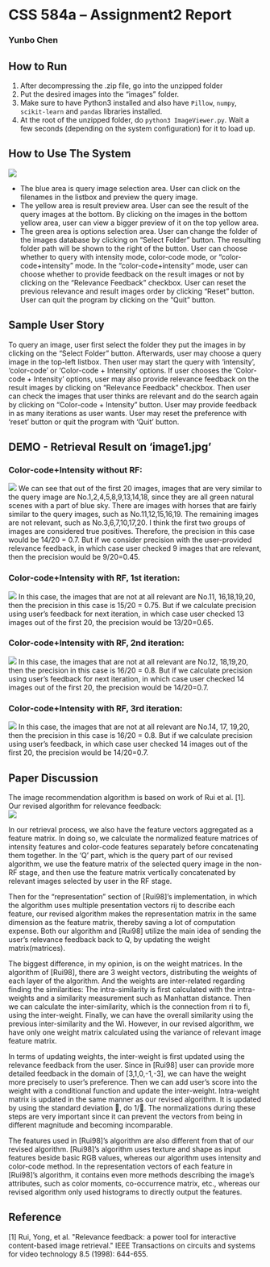 # CSS 584a – Assignment2 Report

### Yunbo Chen

## How to Run
1.	After decompressing the .zip file, go into the unzipped folder
2.	Put the desired images into the “images” folder.
3.	Make sure to have Python3 installed and also have `Pillow`, `numpy`, `scikit-learn` and `pandas` libraries installed.
4.	At the root of the unzipped folder, do `python3 ImageViewer.py`. Wait a few seconds (depending on the system configuration) for it to load up.

## How to Use The System
<img src='how to use.png'>

* The blue area is query image selection area. User can click on the filenames in the listbox and preview the query image. 
* The yellow area is result preview area. User can see the result of the query images at the bottom. By clicking on the images in the bottom yellow area, user can view a bigger preview of it on the top yellow area.
* The green area is options selection area. User can change the folder of the images database by clicking on “Select Folder” button. The resulting folder path will be shown to the right of the button. User can choose whether to query with intensity mode, color-code mode, or “color-code+intensity” mode. In the “color-code+intensity“ mode, user can choose whether to provide feedback on the result images or not by clicking on the “Relevance Feedback” checkbox. User can reset the previous relevance and result images order by clicking “Reset” button. User can quit the program by clicking on the “Quit” button.

## Sample User Story
To query an image, user first select the folder they put the images in by clicking on the “Select Folder” button. Afterwards, user may choose a query image in the top-left listbox. Then user may start the query with ‘intensity’, ‘color-code’ or ‘Color-code + Intensity’ options. If user chooses the ‘Color-code + Intensity’ options, user may also provide relevance feedback on the result images by clicking on “Relevance Feedback” checkbox. Then user can check the images that user thinks are relevant and do the search again by clicking on “Color-code + Intensity” button. User may provide feedback in as many iterations as user wants. User may reset the preference with ‘reset’ button or quit the program with ‘Quit’ button.

## DEMO - Retrieval Result on ‘image1.jpg’
### Color-code+Intensity without RF: 
<img src='Picture1.png'>  
We can see that out of the first 20 images, images that are very similar to the query image are No.1,2,4,5,8,9,13,14,18, since they are all green natural scenes with a part of blue sky. There are images with horses that are fairly similar to the query images, such as No.11,12,15,16,19. The remaining images are not relevant, such as No.3,6,7,10,17,20. I think the first two groups of images are considered true positives. Therefore, the precision in this case would be 14/20 = 0.7. But if we consider precision with the user-provided relevance feedback, in which case user checked 9 images that are relevant, then the precision would be 9/20=0.45.  

### Color-code+Intensity with RF, 1st iteration:
<img src='Picture2.png'>  
In this case, the images that are not at all relevant are No.11, 16,18,19,20, then the precision in this case is 15/20 = 0.75. But if we calculate precision using user’s feedback for next iteration, in which case user checked 13 images out of the first 20, the precision would be 13/20=0.65.

### Color-code+Intensity with RF, 2nd iteration:
<img src='Picture3.png'>  
In this case, the images that are not at all relevant are No.12, 18,19,20, then the precision in this case is 16/20 = 0.8. But if we calculate precision using user’s feedback for next iteration, in which case user checked 14 images out of the first 20, the precision would be 14/20=0.7.

### Color-code+Intensity with RF, 3rd iteration:
<img src='Picture4.png'>
In this case, the images that are not at all relevant are No.14, 17, 19,20, then the precision in this case is 16/20 = 0.8. But if we calculate precision using user’s feedback, in which case user checked 14 images out of the first 20, the precision would be 14/20=0.7.

## Paper Discussion
The image recommendation algorithm is based on work of Rui et al. [1].  
Our revised algorithm for relevance feedback:  
<img src='diagram.png'>

In our retrieval process, we also have the feature vectors aggregated as a feature matrix. In doing so, we calculate the normalized feature matrices of intensity features and color-code features separately before concatenating them together. In the ‘Q’ part, which is the query part of our revised algorithm, we use the feature matrix of the selected query image in the non-RF stage, and then use the feature matrix vertically concatenated by relevant images selected by user in the RF stage.  

Then for the “representation” section of [Rui98]’s implementation, in which the algorithm uses multiple presentation vectors rij to describe each feature, our revised algorithm makes the representation matrix in the same dimension as the feature matrix, thereby saving a lot of computation expense. Both our algorithm and [Rui98] utilize the main idea of sending the user’s relevance feedback back to Q, by updating the weight matrix(matrices).  

The biggest difference, in my opinion, is on the weight matrices. In the algorithm of [Rui98], there are 3 weight vectors, distributing the weights of each layer of the algorithm. And the weights are inter-related regarding finding the similarities: The intra-similarity is first calculated with the intra-weights and a similarity measurement such as Manhattan distance. Then we can calculate the inter-similarity, which is the connection from ri to fi, using the inter-weight. Finally, we can have the overall similarity using the previous inter-similarity and the Wi. However, in our revised algorithm, we have only one weight matrix calculated using the variance of relevant image feature matrix.   

In terms of updating weights, the inter-weight is first updated using the relevance feedback from the user. Since in [Rui98] user can provide more detailed feedback in the domain of [3,1,0,-1,-3], we can have the weight more precisely to user’s preference. Then we can add user’s score into the weight with a conditional function and update the inter-weight. Intra-weight matrix is updated in the same manner as our revised algorithm. It is updated by using the standard deviation , do 1/. The normalizations during these steps are very important since it can prevent the vectors from being in different magnitude and becoming incomparable.   

The features used in [Rui98]’s algorithm are also different from that of our revised algorithm. [Rui98]’s algorithm uses texture and shape as input features beside basic RGB values, whereas our algorithm uses intensity and color-code method. In the representation vectors of each feature in [Rui98]’s algorithm, it contains even more methods describing the image’s attributes, such as color moments, co-occurrence matrix, etc., whereas our revised algorithm only used histograms to directly output the features.

## Reference
[1] Rui, Yong, et al. "Relevance feedback: a power tool for interactive content-based image retrieval." IEEE Transactions on circuits and systems for video technology 8.5 (1998): 644-655.
